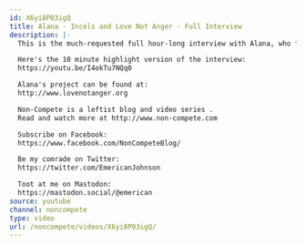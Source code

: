 ```yaml
---
id: X6yi8P03igQ
title: Alana - Incels and Love Not Anger - Full Interview
description: |-
  This is the much-requested full hour-long interview with Alana, who founded the internet's first community of "incels" back in the 1990s and is today working to build a new project dedicated to moving lonely people "beyond incel."

  Here's the 10 minute highlight version of the interview:
  https://youtu.be/I4okTu7NQq0

  Alana's project can be found at:
  http://www.lovenotanger.org

  Non-Compete is a leftist blog and video series .
  Read and watch more at http://www.non-compete.com

  Subscribe on Facebook:
  https://www.facebook.com/NonCompeteBlog/

  Be my comrade on Twitter:
  https://twitter.com/EmericanJohnson

  Toot at me on Mastodon:
  https://mastodon.social/@emerican
source: youtube
channel: noncompete
type: video
url: /noncompete/videos/X6yi8P03igQ/
---
```

